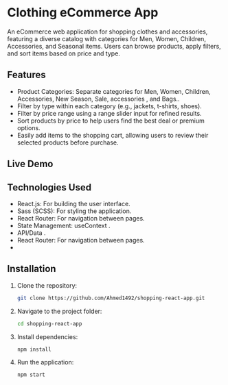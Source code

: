 # Clothing eCommerce App
An eCommerce web application for shopping clothes and accessories, featuring a diverse catalog with categories for Men, Women, Children, Accessories, and Seasonal items. Users can browse products, apply filters, and sort items based on price and type.



## Features
 
- Product Categories: Separate categories for Men, Women, Children, Accessories, New Season, Sale, accessories , and Bags..
- Filter by type within each category (e.g., jackets, t-shirts, shoes).
- Filter by price range using a range slider input for refined results.
- Sort products by price to help users find the best deal or premium options.
- Easily add items to the shopping cart, allowing users to review their selected products before purchase.



## Live Demo



## Technologies Used

- React.js: For building the user interface.
- Sass (SCSS): For styling the application.
- React Router: For navigation between pages.
- State Management: useContext .
- API/Data .
- React Router: For navigation between pages.
- 

## Installation

1. Clone the repository:
    ```bash
    git clone https://github.com/Ahmed1492/shopping-react-app.git
    ```
2. Navigate to the project folder:
    ```bash
    cd shopping-react-app
    ```
3. Install dependencies:
    ```bash
    npm install
    ```
4. Run the application:
    ```bash
    npm start
    ```
